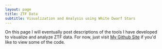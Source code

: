 ```yaml
---
layout: page
title: ZTF Data
subtitle: Visualization and Analysis using White Dwarf Stars
---
```


On this page I will eventually post descriptions of the tools I have developed to visualize and analyze ZTF data. For now, just visit [My Github Site](https://github.com/zvanderbosch/ZTF) if you'd like to view some of the code.
